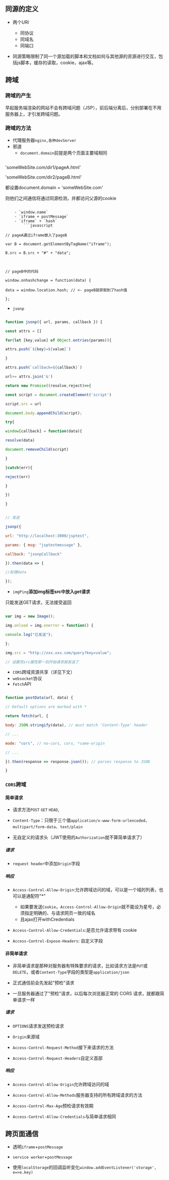 ## 同源的定义
- 两个URl
	- 同协议
	- 同域名
	- 同端口

- 同源策略限制了同一个源加载的脚本和文档如何与其他源的资源进行交互，包括js脚本，缓存的读取，cookie，ajax等。

## 跨域
### 跨域的产生
早起服务端渲染的网站不会有跨域问题（JSP），前后端分离后，分别部署在不用服务器上，才引发跨域问题。

### 跨域的方法
- 代理服务器`nginx,各种devServer`
- 邪道
	- `document.domain`前提是两个页面主要域相同
	```javascript
'someWebSite.com/dir1/pageA.html'

'someWebSite.com/dir2/pageB.html'

  

都设置document.domain = 'someWebSite.com'

则他们之间通信将通过同源检测，并都访问父源的cookie
```

	- `window.name`
	- `iframe + postMessage`
	- `iframe` + `hash`
		```javascript

// pageA通过iframe嵌入了pageB

var B = document.getElementByTagName("iframe");

B.src = B.src + "#" + "data";

  

// pageB中的代码

window.onhashchange = function(data) {

data = window.location.hash; // <- pageB就获取到了hash值

};

```

- `jsonp`

```javascript

function jsonp({ url, params, callback }) {

const attrs = []

for(let [key,value] of Object.entries(params)){

attrs.push(`${key}=${value}`)

}

attrs.push(`callback=${callback}`)

url+= attrs.join('&')

return new Promise((resolve,reject)=>{

const script = document.createElement('script')

script.src = url

document.body.appendChild(script);

try{

window[callback] = function(data){

resolve(data)

document.removeChild(script)

}

}catch(err){

reject(err)

}

})

}

```

```js

// 发送

jsonp({

url: "http://localhost:3000/jsptest",

params: { msg: "jsptestmessage" },

callback: "jsonpCallback"

}).then(data => {

//处理data

});

```

- `imgPing`**添加img标签src中放入get请求**

只能发送GET请求，无法接受返回

```javascript

var img = new Image();

img.onload = img.onerror = function() {

console.log("已发送");

};

img.src = "http://xxx.xxx.com/query?key=value";

// 设置完src属性那一刻开始请求就发送了

```

- `CORS`跨域资源共享（详见下文）
- `websocket`协议
- `Fetch`API

```javascript

function postData(url, data) {

// Default options are marked with *

return fetch(url, {

body: JSON.stringify(data), // must match 'Content-Type' header

// ...

mode: "cors", // no-cors, cors, *same-origin

// ...

}).then(response => response.json()); // parses response to JSON

}

```

### `CORS`跨域

#### 简单请求

- 请求方法`POST` `GET` `HEAD`,

- `Content-Type`：只限于三个值`application/x-www-form-urlencoded`、`multipart/form-data`、`text/plain`

- 无自定义的请求头（JWT使用的`Authorization`就不算简单请求了）

  

##### 请求
- `request header`中添加`Origin`字段
##### 响应
- `Access-Control-Allow-Origin`:允许跨域访问的域，可以是一个域的列表，也可以是通配符"\*"
	- 如果要发送`Cookie`，`Access-Control-Allow-Origin`就不能设为星号，必须指定明确的、与请求网页一致的域名
	- 且ajax打开withCredentials

- `Access-Control-Allow-Credentials`:是否允许请求带有 cookie
- `Access-Control-Expose-Headers`: 自定义字段

#### 非简单请求

- 非简单请求是那种对服务器有特殊要求的请求，比如请求方法是`PUT`或`DELETE`，或者`Content-Type`字段的类型是`application/json`

- 正式通信前会先发起"预检"请求

- 一旦服务器通过了"预检"请求，以后每次浏览器正常的 CORS 请求，就都跟简单请求一样

##### 请求

- `OPTIONS`请求发送预检请求

- `Origin`来源域

- `Access-Control-Request-Method`接下来请求的方法

- `Access-Control-Request-Headers`自定义首部
##### 响应

- `Access-Control-Allow-Origin`允许跨域访问的域

- `Access-Control-Allow-Methods`服务器支持的所有跨域请求的方法

- `Access-Control-Max-Age`预检请求有效期

- `Access-Control-Allow-Credentials`与简单请求相同

## 跨页面通信

- 透明`iframe`+`postMessage`

- `service worker`+`postMessage`

- 使用`localStorage`的回调监听变化`window.addEventListener('storage', e=>e.key)`